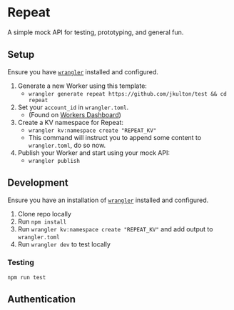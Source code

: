 # Repeat

A simple mock API for testing, prototyping, and general fun.

## Setup

Ensure you have [`wrangler`](https://github.com/cloudflare/wrangler) installed and configured.

1. Generate a new Worker using this template:
    - `wrangler generate repeat https://github.com/jkulton/test && cd repeat`
2. Set your `account_id` in `wrangler.toml`.
    - (Found on [Workers Dashboard](https://dash.cloudflare.com/?to=/:account/workers))
3. Create a KV namespace for Repeat:
    - `wrangler kv:namespace create "REPEAT_KV"`
    - This command will instruct you to append some content to `wrangler.toml`, do so now.
4. Publish your Worker and start using your mock API:
    - `wrangler publish`

## Development

Ensure you have an installation of [`wrangler`](https://github.com/cloudflare/wrangler) installed and configured.

1. Clone repo locally
2. Run `npm install`
3. Run `wrangler kv:namespace create "REPEAT_KV"` and add output to `wrangler.toml`
4. Run `wrangler dev` to test locally

### Testing

```
npm run test
```

## Authentication





